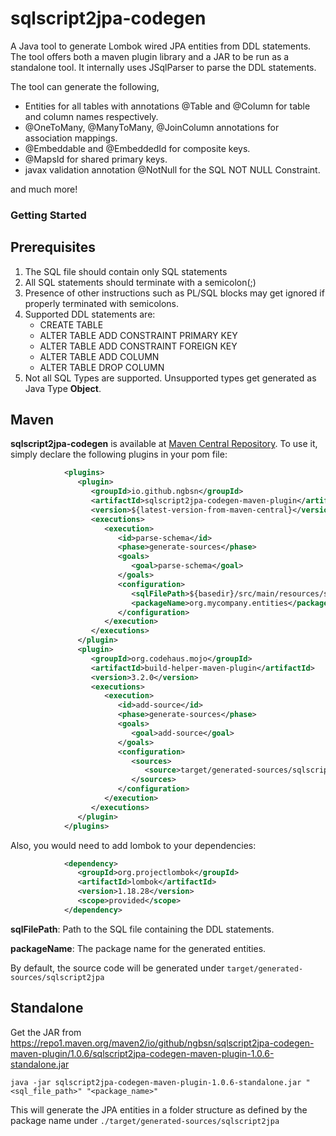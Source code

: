 # sqlscript2jpa-codegen

A Java tool to generate Lombok wired JPA entities from DDL statements. The tool offers both a maven plugin library and a
JAR to be run as a standalone tool. It internally uses JSqlParser to parse the DDL statements.

The tool can generate the following, 
- Entities for all tables with annotations @Table and @Column for table and column names respectively.
- @OneToMany, @ManyToMany, @JoinColumn annotations for association mappings. 
- @Embeddable and @EmbeddedId for composite keys. 
- @MapsId for shared primary keys. 
- javax validation annotation @NotNull for the SQL NOT NULL Constraint.

and much more!

### Getting Started

## Prerequisites

1. The SQL file should contain only SQL statements
2. All SQL statements should terminate with a semicolon(;)
3. Presence of other instructions such as PL/SQL blocks may get ignored if properly terminated with semicolons.
4. Supported DDL statements are:
    * CREATE TABLE
    * ALTER TABLE ADD CONSTRAINT PRIMARY KEY
    * ALTER TABLE ADD CONSTRAINT FOREIGN KEY
    * ALTER TABLE ADD COLUMN
    * ALTER TABLE DROP COLUMN
5. Not all SQL Types are supported. Unsupported types get generated as Java Type **Object**.

## Maven

**sqlscript2jpa-codegen** is available
at [Maven Central Repository](https://central.sonatype.com/artifact/io.github.ngbsn/sqlscript2jpa-codegen-maven-plugin).
To use it, simply declare the following plugins in your pom file:

```xml
            <plugins>
               <plugin>
                  <groupId>io.github.ngbsn</groupId>
                  <artifactId>sqlscript2jpa-codegen-maven-plugin</artifactId>
                  <version>${latest-version-from-maven-central}</version>
                  <executions>
                     <execution>
                        <id>parse-schema</id>
                        <phase>generate-sources</phase>
                        <goals>
                           <goal>parse-schema</goal>
                        </goals>
                        <configuration>
                           <sqlFilePath>${basedir}/src/main/resources/sql/organization.sql</sqlFilePath>
                           <packageName>org.mycompany.entities</packageName>
                        </configuration>
                     </execution>
                  </executions>
               </plugin>
               <plugin>
                  <groupId>org.codehaus.mojo</groupId>
                  <artifactId>build-helper-maven-plugin</artifactId>
                  <version>3.2.0</version>
                  <executions>
                     <execution>
                        <id>add-source</id>
                        <phase>generate-sources</phase>
                        <goals>
                           <goal>add-source</goal>
                        </goals>
                        <configuration>
                           <sources>
                              <source>target/generated-sources/sqlscript2jpa/src/main/java/</source>
                           </sources>
                        </configuration>
                     </execution>
                  </executions>
               </plugin>   
            </plugins>

```

Also, you would need to add lombok to your dependencies:

```xml
            <dependency>
               <groupId>org.projectlombok</groupId>
               <artifactId>lombok</artifactId>
               <version>1.18.28</version>
               <scope>provided</scope>
            </dependency>
```

**sqlFilePath**: Path to the SQL file containing the DDL statements.

**packageName**: The package name for the generated entities.

By default, the source code will be generated under `target/generated-sources/sqlscript2jpa`

## Standalone

Get the JAR
from https://repo1.maven.org/maven2/io/github/ngbsn/sqlscript2jpa-codegen-maven-plugin/1.0.6/sqlscript2jpa-codegen-maven-plugin-1.0.6-standalone.jar

```
java -jar sqlscript2jpa-codegen-maven-plugin-1.0.6-standalone.jar "<sql_file_path>" "<package_name>"
```

This will generate the JPA entities in a folder structure as defined by the package name
under `./target/generated-sources/sqlscript2jpa`

